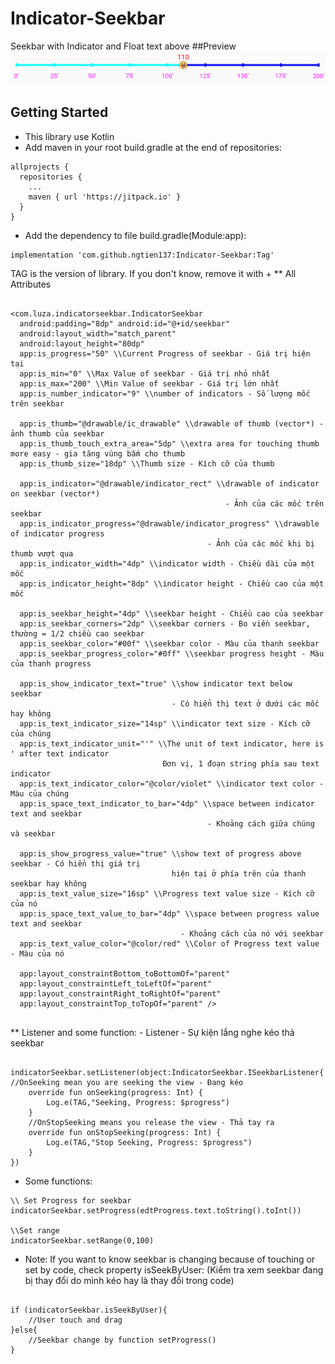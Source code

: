 # Indicator-Seekbar 
Seekbar with Indicator and Float text above 
##Preview 
![alt text](https://github.com/ngtien137/Indicator-Seekbar/blob/master/images/new_reviews.png) 
## Getting Started 
* This library use Kotlin 
* Add maven in your root build.gradle at the end of repositories:

``` 
allprojects { 
  repositories { 
    ... 
    maven { url 'https://jitpack.io' }
  } 
} 
``` 

* Add the dependency to file build.gradle(Module:app): 

``` 
implementation 'com.github.ngtien137:Indicator-Seekbar:Tag' 

``` 

TAG is the version of library. If you don't know, remove it with + 
** All Attributes 

``` 

<com.luza.indicatorseekbar.IndicatorSeekbar 
  android:padding="8dp" android:id="@+id/seekbar" 
  android:layout_width="match_parent" 
  android:layout_height="80dp" 
  app:is_progress="50" \\Current Progress of seekbar - Giá trị hiện tại 
  app:is_min="0" \\Max Value of seekbar - Giá trị nhỏ nhất 
  app:is_max="200" \\Min Value of seekbar - Giá trị lớn nhất 
  app:is_number_indicator="9" \\number of indicators - Số lượng mốc trên seekbar 
  
  app:is_thumb="@drawable/ic_drawable" \\drawable of thumb (vector*) - ảnh thumb của seekbar 
  app:is_thumb_touch_extra_area="5dp" \\extra area for touching thumb more easy - gia tăng vùng bấm cho thumb 
  app:is_thumb_size="18dp" \\Thumb size - Kích cỡ của thumb 
  
  app:is_indicator="@drawable/indicator_rect" \\drawable of indicator on seekbar (vector*) 
                                                - Ảnh của các mốc trên seekbar 
  app:is_indicator_progress="@drawable/indicator_progress" \\drawable of indicator progress
                                            - Ảnh của các mốc khi bị thumb vượt qua
  app:is_indicator_width="4dp" \\indicator width - Chiều dài của một mốc 
  app:is_indicator_height="8dp" \\indicator height - Chiều cao của một mốc 
  
  app:is_seekbar_height="4dp" \\seekbar height - Chiều cao của seekbar 
  app:is_seekbar_corners="2dp" \\seekbar corners - Bo viền seekbar, thường = 1/2 chiều cao seekbar 
  app:is_seekbar_color="#00f" \\seekbar color - Màu của thanh seekbar 
  app:is_seekbar_progress_color="#0ff" \\seekbar progress height - Màu của thanh progress 
  
  app:is_show_indicator_text="true" \\show indicator text below seekbar 
                                    - Có hiển thị text ở dưới các mốc hay không   
  app:is_text_indicator_size="14sp" \\indicator text size - Kích cỡ của chúng 
  app:is_text_indicator_unit="'" \\The unit of text indicator, here is ' after text indicator
                                  Đơn vị, 1 đoạn string phía sau text indicator
  app:is_text_indicator_color="@color/violet" \\indicator text color - Màu của chúng 
  app:is_space_text_indicator_to_bar="4dp" \\space between indicator text and seekbar 
                                            - Khoảng cách giữa chúng và seekbar 
                                            
  app:is_show_progress_value="true" \\show text of progress above seekbar - Có hiển thị giá trị 
                                    hiện tại ở phía trên của thanh seekbar hay không 
  app:is_text_value_size="16sp" \\Progress text value size - Kích cỡ của nó 
  app:is_space_text_value_to_bar="4dp" \\space between progress value text and seekbar 
                                      - Khoảng cách của nó với seekbar 
  app:is_text_value_color="@color/red" \\Color of Progress text value - Màu của nó 
  
  app:layout_constraintBottom_toBottomOf="parent" 
  app:layout_constraintLeft_toLeftOf="parent" 
  app:layout_constraintRight_toRightOf="parent" 
  app:layout_constraintTop_toTopOf="parent" /> 
  
  ``` 
  ** Listener and some function: - Listener - Sự kiện lắng nghe kéo thả seekbar 
  
  ``` 
  
  indicatorSeekbar.setListener(object:IndicatorSeekbar.ISeekbarListener{ //OnSeeking mean you are seeking the view - Đang kéo 
      override fun onSeeking(progress: Int) { 
          Log.e(TAG,"Seeking, Progress: $progress") 
      } 
      //OnStopSeeking means you release the view - Thả tay ra 
      override fun onStopSeeking(progress: Int) { 
          Log.e(TAG,"Stop Seeking, Progress: $progress")
      } 
  }) 
  
  ``` 
  - Some functions: 
  
  ``` 
  \\ Set Progress for seekbar
  indicatorSeekbar.setProgress(edtProgress.text.toString().toInt()) 
  
  \\Set range 
  indicatorSeekbar.setRange(0,100) 
  
  ``` 
  - Note: If you want to know seekbar is changing because of touching or set by code, check property isSeekByUser:
  (Kiểm tra xem seekbar đang bị thay đổi do mình kéo hay là thay đổi trong code) 
  ``` 
  
  if (indicatorSeekbar.isSeekByUser){ 
      //User touch and drag 
  }else{ 
      //Seekbar change by function setProgress() 
  } 
  
  ```
